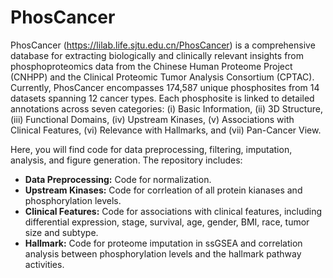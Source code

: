 # PhosCancer
PhosCancer (<https://lilab.life.sjtu.edu.cn/PhosCancer>) is a comprehensive database for extracting biologically and clinically relevant insights from phosphoproteomics data from the Chinese Human Proteome Project (CNHPP) and the Clinical Proteomic Tumor Analysis Consortium (CPTAC). Currently, PhosCancer encompasses 174,587 unique phosphosites from 14 datasets spanning 12 cancer types. Each phosphosite is linked to detailed annotations across seven categories: (i) Basic Information, (ii) 3D Structure, (iii) Functional Domains, (iv) Upstream Kinases, (v) Associations with Clinical Features, (vi) Relevance with Hallmarks, and (vii) Pan-Cancer View.
  
Here, you will find code for data preprocessing, filtering, imputation, analysis, and figure generation. The repository includes:
-  **Data Preprocessing:** Code for normalization.
-  **Upstream Kinases:** Code for corrleation of all protein kianases and phosphorylation levels.
-  **Clinical Features:** Code for associations with clinical features, including differential expression, stage, survival, age, gender, BMI, race, tumor size and subtype. 
-  **Hallmark:** Code for proteome imputation in ssGSEA and correlation analysis between phosphorylation levels and the hallmark pathway activities. 


